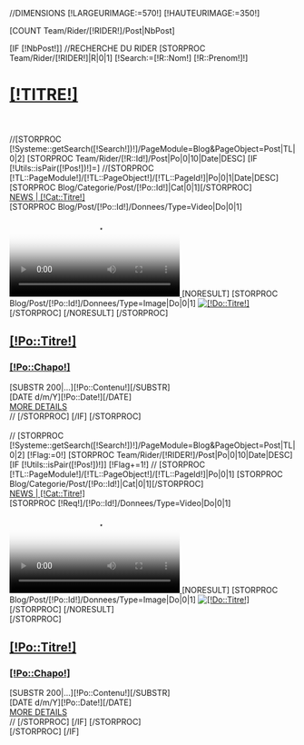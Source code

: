
//DIMENSIONS
[!LARGEURIMAGE:=570!]
[!HAUTEURIMAGE:=350!]

[COUNT Team/Rider/[!RIDER!]/Post|NbPost]

[IF [!NbPost!]]
	//RECHERCHE DU RIDER
	[STORPROC Team/Rider/[!RIDER!]|R|0|1]
	[!Search:=[!R::Nom!] [!R::Prenom!]!]
		<div class="[!NOMDIV!]">
			<div class="container nopadding-right nopadding-left">
				<div class="reseau">
					<h1><a href="/[!LIENTITRE!]">[!TITRE!]</a></h1>    
					<div class="col-lg-6 col-sm-6 col-xs-12 nopadding-left">
						<div id="myCarouselBlog1" class="carousel slide vertical">  
							<div class="vertical carousel-inner ">
								//[STORPROC [!Systeme::getSearch([!Search!])!]/PageModule=Blog&PageObject=Post|TL|0|2]
								[STORPROC Team/Rider/[!R::Id!]/Post|Po|0|10|Date|DESC]
									[IF [!Utils::isPair([!Pos!])!]=]
										//[STORPROC [!TL::PageModule!]/[!TL::PageObject!]/[!TL::PageId!]|Po|0|1|Date|DESC]
											[STORPROC Blog/Categorie/Post/[!Po::Id!]|Cat|0|1][/STORPROC]
											<div class="[IF [!Pos!]=1]active [/IF]item">
												<div class="blog">
													<div class="category">
														<div class="cat-bloc"><a href="/[!Systeme::getMenu(Blog/Categorie)!]/[!Cat::Url!]">NEWS | [!Cat::Titre!]</a></div>
													</div>
													<div class="produits-inner">
														<div class="Post-Aff">
															[STORPROC Blog/Post/[!Po::Id!]/Donnees/Type=Video|Do|0|1]
															<a href="/[!Systeme::getMenu(Blog/Categorie)!]/[!Cat::Url!]/Post/[!Po::Url!]">
																<video controls poster="/[!Do::Apercu!]" class="img-responsive">
																	<source src="[!Domaine!]/[!Do::FichierMp4!]" type="video/mp4">
																	<source src="[!Domaine!]/[!Do::FichierWEBM!]" type="video/webm">
																	<object type="application/x-shockwave-flash" data="player.swf"	width="100%" height="100%">
																		<param name="allowfullscreen" value="true">
																		<param name="allowscriptaccess" value="always">
																		<param name="flashvars" value="file=[!Domaine!]/[!Do::Fichierh264!]">
																		<!--[if IE]><param name="movie" value="player.swf"><![endif]-->
																		<img src="video.jpg" width="100%" height="100%" alt="[!Do::Titre!]">
																		<p>Your browser can’t play HTML5 video. <a href="[!Domaine!]/[!Do::FichierWEBM!]">Download it</a> instead.</p>
																	</object>
																</video>
															</a>
																[NORESULT]
																	[STORPROC Blog/Post/[!Po::Id!]/Donnees/Type=Image|Do|0|1]
																		<a href="/[!Systeme::getMenu(Blog/Categorie)!]/[!Cat::Url!]/Post/[!Po::Url!]"><img class="img-responsive" src="/[!Do::Fichier!].mini.[!LARGEURIMAGE!]x[!HAUTEURIMAGE!].jpg" alt="[!Do::Titre!]"/></a>
																	[/STORPROC]
																[/NORESULT]
															[/STORPROC]
														</div>
														<a href="/[!Systeme::getMenu(Blog/Categorie)!]/[!Cat::Url!]/Post/[!Po::Url!]">
															<div class="BlocCouleur BlocCouleur-[!Cat::Couleur!]">
																<h2>[!Po::Titre!]</h2>
																<h3>[!Po::Chapo!]</h3>
															</div>
														</a>
														<div class="teaser">
															<div class="texteaser"> 
																[SUBSTR 200|...][!Po::Contenu!][/SUBSTR]
															</div>
															<div class="teaser-info">
																<div class="date">[DATE d/m/Y][!Po::Date!][/DATE]</div>
																<div class="more-BlocCouleur-[!Cat::Couleur!]"><a href="/[!Systeme::getMenu(Blog/Categorie)!]/[!Cat::Url!]/Post/[!Po::Url!]">MORE DETAILS</a></div>
															</div>
														</div>
													</div>
												</div>
											</div>
	//									[/STORPROC]
									[/IF]
								[/STORPROC]
							</div>
						</div>
						<div class="nav-prod">
							<a class="next" href="#myCarouselBlog1" data-slide="next"></a>
						</div>
					</div>
					<div class="col-lg-6 col-sm-6 col-xs-12 nopadding-right">
						<div id="myCarouselBlog2" class="carousel slide vertical">  
							<div class="vertical carousel-inner ">
	//							[STORPROC [!Systeme::getSearch([!Search!])!]/PageModule=Blog&PageObject=Post|TL|0|2]
								[!Flag:=0!]
								[STORPROC Team/Rider/[!RIDER!]/Post|Po|0|10|Date|DESC]
									[IF [!Utils::isPair([!Pos!])!]]
										[!Flag+=1!]
	//									[STORPROC [!TL::PageModule!]/[!TL::PageObject!]/[!TL::PageId!]|Po|0|1]
											[STORPROC Blog/Categorie/Post/[!Po::Id!]|Cat|0|1][/STORPROC]
											<div class="[IF [!Flag!]=1]active [/IF]item">
												<div class="blog">
													<div class="category">
														<div class="cat-bloc"><a href="/[!Systeme::getMenu(Blog/Categorie)!]/[!Cat::Url!]">NEWS | [!Cat::Titre!]</a></div>
													</div>
													<div class="produits-inner">
														[STORPROC [!Req!]/[!Po::Id!]/Donnees/Type=Video|Do|0|1]
															<div class="Post-Aff">
																<a href="/[!Systeme::getMenu(Blog/Categorie)!]/[!Cat::Url!]/Post/[!Po::Url!]">
																	<video controls poster="/[!Do::Apercu!]" class="img-responsive">
																		<source src="[!Domaine!]/[!Do::FichierMp4!]" type="video/mp4">
																		<source src="[!Domaine!]/[!Do::FichierWEBM!]" type="video/webm">
																		<object type="application/x-shockwave-flash" data="player.swf"	width="100%" height="100%">
																			<param name="allowfullscreen" value="true">
																			<param name="allowscriptaccess" value="always">
																			<param name="flashvars" value="file=[!Domaine!]/[!Do::Fichierh264!]">
																			<!--[if IE]><param name="movie" value="player.swf"><![endif]-->
																			<img src="video.jpg" width="100%" height="100%" alt="[!Do::Titre!]">
																			<p>Your browser can’t play HTML5 video. <a href="[!Domaine!]/[!Do::FichierWEBM!]">Download it</a> instead.</p>
																		</object>
																	</video>
																</a>
																[NORESULT]
																	[STORPROC Blog/Post/[!Po::Id!]/Donnees/Type=Image|Do|0|1]
																		<a href="/[!Systeme::getMenu(Blog/Categorie)!]/[!Cat::Url!]/Post/[!Po::Url!]"><img class="img-responsive" src="/[!Do::Fichier!].mini.[!LARGEURIMAGE!]x[!HAUTEURIMAGE!].jpg" alt="[!Do::Titre!]"/></a>
																	[/STORPROC]
																[/NORESULT]
															</div>
														[/STORPROC]
														<a href="/[!Systeme::getMenu(Blog/Categorie)!]/[!Cat::Url!]/Post/[!Po::Url!]">
															<div class="BlocCouleur BlocCouleur-[!Cat::Couleur!]">
																<h2>[!Po::Titre!]</h2>
																<h3>[!Po::Chapo!]</h3>
															</div>
														</a>
														<div class="teaser">
															<div class="texteaser"> 
																[SUBSTR 200|...][!Po::Contenu!][/SUBSTR]
															</div>
															<div class="teaser-info">
																<div class="date">[DATE d/m/Y][!Po::Date!][/DATE]</div>
																<div class="more-BlocCouleur-[!Cat::Couleur!]"><a href="/[!Systeme::getMenu(Blog/Categorie)!]/[!Cat::Url!]/Post/[!Po::Url!]">MORE DETAILS</a></div>
															</div>
														</div>
													</div>
												</div>
											</div>
	//									[/STORPROC]
									[/IF]
								[/STORPROC]
							</div>
						</div>
						<div class="nav-prod">
							<a class="next" href="#myCarouselBlog2" data-slide="next"></a>
						</div>
					</div>
				</div>
			</div> 
			<!--<div class="container">
				<div class="load-more">
					[!More+=4!]
					<a href="/[!Lien!]?More=[!More!]"  class="btn-more-Media btn-primary">LOAD MORE MEDIAS</a>
				</div> 
			</div>-->
		</div>
	[/STORPROC]
[/IF]